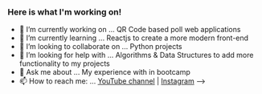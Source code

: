 ### Here is what I'm working on!


- 🔭 I’m currently working on ... QR Code based poll web applications
- 🌱 I’m currently learning ... Reactjs to create a more modern front-end
- 👯 I’m looking to collaborate on ... Python projects
- 🤔 I’m looking for help with ... Algorithms & Data Structures to add more functionality to my projects
- 💬 Ask me about ... My experience with in bootcamp
- 📫 How to reach me: ... [YouTube channel](https://www.youtube.com/user/Danteburnett/videos) |
    [Instagram](https://www.instagram.com/dantecodes)
-->

